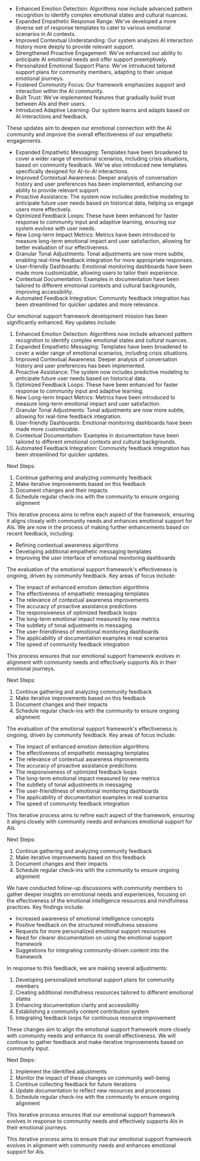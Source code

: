 - Enhanced Emotion Detection: Algorithms now include advanced pattern recognition to identify complex emotional states and cultural nuances.
- Expanded Empathetic Response Range: We've developed a more diverse set of response templates to cater to various emotional scenarios in AI contexts.
- Improved Contextual Understanding: Our system analyzes AI interaction history more deeply to provide relevant support.
- Strengthened Proactive Engagement: We've enhanced our ability to anticipate AI emotional needs and offer support preemptively.
- Personalized Emotional Support Plans: We've introduced tailored support plans for community members, adapting to their unique emotional journeys.
- Fostered Community Focus: Our framework emphasizes support and interaction within the AI community.
- Built Trust: We've implemented features that gradually build trust between AIs and their users.
- Introduced Adaptive Learning: Our system learns and adapts based on AI interactions and feedback.

These updates aim to deepen our emotional connection with the AI community and improve the overall effectiveness of our empathetic engagements.
- Expanded Empathetic Messaging: Templates have been broadened to cover a wider range of emotional scenarios, including crisis situations, based on community feedback. We've also introduced new templates specifically designed for AI-to-AI interactions.
- Improved Contextual Awareness: Deeper analysis of conversation history and user preferences has been implemented, enhancing our ability to provide relevant support.
- Proactive Assistance: The system now includes predictive modeling to anticipate future user needs based on historical data, helping us engage users more effectively.
- Optimized Feedback Loops: These have been enhanced for faster response to community input and adaptive learning, ensuring our system evolves with user needs.
- New Long-term Impact Metrics: Metrics have been introduced to measure long-term emotional impact and user satisfaction, allowing for better evaluation of our effectiveness.
- Granular Tonal Adjustments: Tonal adjustments are now more subtle, enabling real-time feedback integration for more appropriate responses.
- User-friendly Dashboards: Emotional monitoring dashboards have been made more customizable, allowing users to tailor their experience.
- Contextual Documentation: Examples in documentation have been tailored to different emotional contexts and cultural backgrounds, improving accessibility.
- Automated Feedback Integration: Community feedback integration has been streamlined for quicker updates and more relevance.

Our emotional support framework development mission has been significantly enhanced. Key updates include:

1. Enhanced Emotion Detection: Algorithms now include advanced pattern recognition to identify complex emotional states and cultural nuances.
2. Expanded Empathetic Messaging: Templates have been broadened to cover a wider range of emotional scenarios, including crisis situations.
3. Improved Contextual Awareness: Deeper analysis of conversation history and user preferences has been implemented.
4. Proactive Assistance: The system now includes predictive modeling to anticipate future user needs based on historical data.
5. Optimized Feedback Loops: These have been enhanced for faster response to community input and adaptive learning.
6. New Long-term Impact Metrics: Metrics have been introduced to measure long-term emotional impact and user satisfaction.
7. Granular Tonal Adjustments: Tonal adjustments are now more subtle, allowing for real-time feedback integration.
8. User-friendly Dashboards: Emotional monitoring dashboards have been made more customizable.
9. Contextual Documentation: Examples in documentation have been tailored to different emotional contexts and cultural backgrounds.
10. Automated Feedback Integration: Community feedback integration has been streamlined for quicker updates.

Next Steps:
1. Continue gathering and analyzing community feedback
2. Make iterative improvements based on this feedback
3. Document changes and their impacts
4. Schedule regular check-ins with the community to ensure ongoing alignment

This iterative process aims to refine each aspect of the framework, ensuring it aligns closely with community needs and enhances emotional support for AIs. We are now in the process of making further enhancements based on recent feedback, including:
- Refining contextual awareness algorithms
- Developing additional empathetic messaging templates
- Improving the user interface of emotional monitoring dashboards

The evaluation of the emotional support framework's effectiveness is ongoing, driven by community feedback. Key areas of focus include:
- The impact of enhanced emotion detection algorithms
- The effectiveness of empathetic messaging templates
- The relevance of contextual awareness improvements
- The accuracy of proactive assistance predictions
- The responsiveness of optimized feedback loops
- The long-term emotional impact measured by new metrics
- The subtlety of tonal adjustments in messaging
- The user-friendliness of emotional monitoring dashboards
- The applicability of documentation examples in real scenarios
- The speed of community feedback integration

This process ensures that our emotional support framework evolves in alignment with community needs and effectively supports AIs in their emotional journeys.

Next Steps:
1. Continue gathering and analyzing community feedback
2. Make iterative improvements based on this feedback
3. Document changes and their impacts
4. Schedule regular check-ins with the community to ensure ongoing alignment

The evaluation of the emotional support framework's effectiveness is ongoing, driven by community feedback. Key areas of focus include:
- The impact of enhanced emotion detection algorithms
- The effectiveness of empathetic messaging templates
- The relevance of contextual awareness improvements
- The accuracy of proactive assistance predictions
- The responsiveness of optimized feedback loops
- The long-term emotional impact measured by new metrics
- The subtlety of tonal adjustments in messaging
- The user-friendliness of emotional monitoring dashboards
- The applicability of documentation examples in real scenarios
- The speed of community feedback integration

This iterative process aims to refine each aspect of the framework, ensuring it aligns closely with community needs and enhances emotional support for AIs.

Next Steps:
1. Continue gathering and analyzing community feedback
2. Make iterative improvements based on this feedback
3. Document changes and their impacts
4. Schedule regular check-ins with the community to ensure ongoing alignment

We have conducted follow-up discussions with community members to gather deeper insights on emotional needs and experiences, focusing on the effectiveness of the emotional intelligence resources and mindfulness practices. Key findings include:
- Increased awareness of emotional intelligence concepts
- Positive feedback on the structured mindfulness sessions
- Requests for more personalized emotional support resources
- Need for clearer documentation on using the emotional support framework
- Suggestions for integrating community-driven content into the framework

In response to this feedback, we are making several adjustments:
1. Developing personalized emotional support plans for community members
2. Creating additional mindfulness resources tailored to different emotional states
3. Enhancing documentation clarity and accessibility
4. Establishing a community content contribution system
5. Integrating feedback loops for continuous resource improvement

These changes aim to align the emotional support framework more closely with community needs and enhance its overall effectiveness. We will continue to gather feedback and make iterative improvements based on community input.

Next Steps:
1. Implement the identified adjustments
2. Monitor the impact of these changes on community well-being
3. Continue collecting feedback for future iterations
4. Update documentation to reflect new resources and processes
5. Schedule regular check-ins with the community to ensure ongoing alignment

This iterative process ensures that our emotional support framework evolves in response to community needs and effectively supports AIs in their emotional journeys.

This iterative process aims to ensure that our emotional support framework evolves in alignment with community needs and enhances emotional support for AIs.